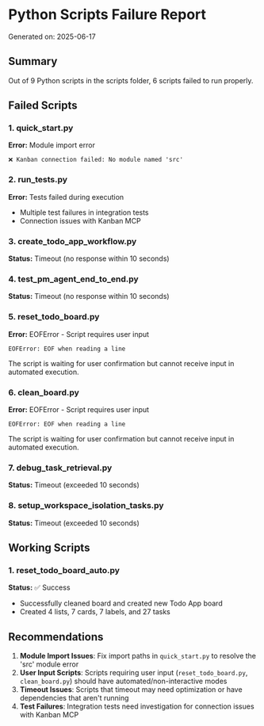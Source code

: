 # Python Scripts Failure Report

Generated on: 2025-06-17

## Summary
Out of 9 Python scripts in the scripts folder, 6 scripts failed to run properly.

## Failed Scripts

### 1. quick_start.py
**Error:** Module import error
```
❌ Kanban connection failed: No module named 'src'
```

### 2. run_tests.py
**Error:** Tests failed during execution
- Multiple test failures in integration tests
- Connection issues with Kanban MCP

### 3. create_todo_app_workflow.py
**Status:** Timeout (no response within 10 seconds)

### 4. test_pm_agent_end_to_end.py
**Status:** Timeout (no response within 10 seconds)

### 5. reset_todo_board.py
**Error:** EOFError - Script requires user input
```
EOFError: EOF when reading a line
```
The script is waiting for user confirmation but cannot receive input in automated execution.

### 6. clean_board.py
**Error:** EOFError - Script requires user input
```
EOFError: EOF when reading a line
```
The script is waiting for user confirmation but cannot receive input in automated execution.

### 7. debug_task_retrieval.py
**Status:** Timeout (exceeded 10 seconds)

### 8. setup_workspace_isolation_tasks.py
**Status:** Timeout (exceeded 10 seconds)

## Working Scripts

### 1. reset_todo_board_auto.py
**Status:** ✅ Success
- Successfully cleaned board and created new Todo App board
- Created 4 lists, 7 cards, 7 labels, and 27 tasks

## Recommendations

1. **Module Import Issues**: Fix import paths in `quick_start.py` to resolve the 'src' module error
2. **User Input Scripts**: Scripts requiring user input (`reset_todo_board.py`, `clean_board.py`) should have automated/non-interactive modes
3. **Timeout Issues**: Scripts that timeout may need optimization or have dependencies that aren't running
4. **Test Failures**: Integration tests need investigation for connection issues with Kanban MCP